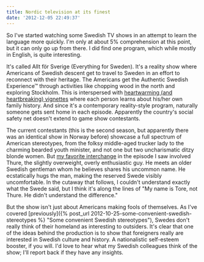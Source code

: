 ```yaml
---
title: Nordic television at its finest
date: '2012-12-05 22:49:37'
---
```



So I've started watching some Swedish TV shows in an attempt to learn the language more quickly. I'm only at about 5% comprehension at this point, but it can only go up from there. I did find one program, which while mostly in English, is quite interesting.

It's called Allt för Sverige (Everything for Sweden). It's a reality show where Americans of Swedish descent get to travel to Sweden in an effort to reconnect with their heritage. The Americans get the Authentic Swedish Experience™ through activities like chopping wood in the north and exploring Stockholm. This is interspersed with [heartwarming (and heartbreaking) vignettes](http://www.youtube.com/watch?list=PLtm161ZQwfImmSJOnOG6DrTrr_yGN2I8c&feature=player_detailpage&v=iEwqD0hXIag#t=830s "heartwarming (and heartbreaking) vignettes") where each person learns about his/her own family history. And since it's a contemporary reality-style program, naturally someone gets sent home in each episode. Apparently the country's social safety net doesn't extend to game show contestants.

The current contestants (this is the second season, but apparently there was an identical show in Norway before) showcase a full spectrum of American stereotypes, from the folksy middle-aged trucker lady to the charming bearded youth minister, and not one but two uncharismatic ditzy blonde women. But [my favorite interchange](http://www.youtube.com/watch?list=PLtm161ZQwfImmSJOnOG6DrTrr_yGN2I8c&feature=player_detailpage&v=iEwqD0hXIag#t=299s) in the episode I saw involved Thure, the slightly overweight, overly enthusiastic guy. He meets an older Swedish gentleman whom he believes shares his uncommon name. He ecstatically hugs the man, making the reserved Swede visibly uncomfortable. In the cutaway that follows, I couldn't understand exactly what the Swede said, but I think it's along the lines of "My name is Tore, not Thure. He didn't understand the difference."

But the show isn't just about Americans making fools of themselves. As I've covered [previously]({% post_url 2012-10-25-some-convenient-swedish-stereotypes %} "Some convenient Swedish stereotypes"), Swedes don't really think of their homeland as interesting to outsiders. It's clear that one of the ideas behind the production is to show that foreigners really are interested in Swedish culture and history. A nationalistic self-esteem booster, if you will. I'd love to hear what my Swedish colleagues think of the show; I'll report back if they have any insights.



